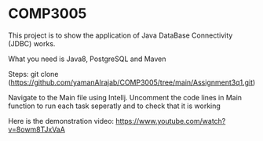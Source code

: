 # COMP3005
This project is to show the application of Java DataBase Connectivity (JDBC) works.

What you need is Java8, PostgreSQL and Maven

Steps:
git clone (https://github.com/yamanAlrajab/COMP3005/tree/main/Assignment3q1.git)

Navigate to the Main file using Intellj. Uncomment the code lines in Main function to run each task seperatly and 
to check that it is working


Here is the demonstration video:
https://www.youtube.com/watch?v=8owm8TJxVaA


